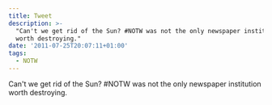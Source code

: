 ```yaml
---
title: Tweet
description: >-
  "Can't we get rid of the Sun? #NOTW was not the only newspaper institution
  worth destroying."
date: '2011-07-25T20:07:11+01:00'
tags:
  - NOTW
---
```

Can't we get rid of the Sun? #NOTW was not the only newspaper institution worth destroying.
